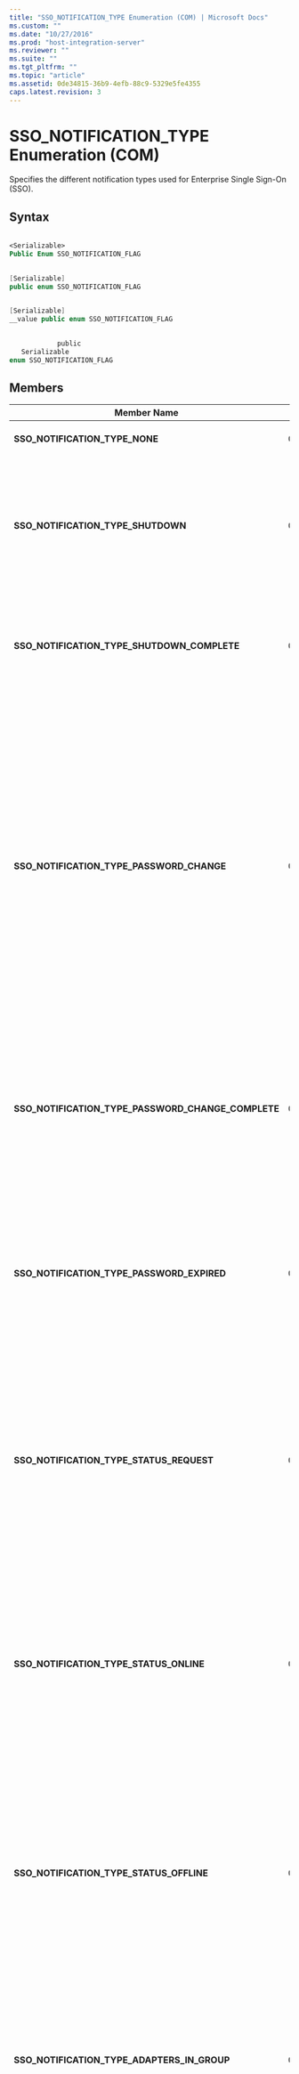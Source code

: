 ```yaml
---
title: "SSO_NOTIFICATION_TYPE Enumeration (COM) | Microsoft Docs"
ms.custom: ""
ms.date: "10/27/2016"
ms.prod: "host-integration-server"
ms.reviewer: ""
ms.suite: ""
ms.tgt_pltfrm: ""
ms.topic: "article"
ms.assetid: 0de34815-36b9-4efb-88c9-5329e5fe4355
caps.latest.revision: 3
---
```

# SSO_NOTIFICATION_TYPE Enumeration (COM)
Specifies the different notification types used for Enterprise Single Sign-On (SSO).  
  
## Syntax  
  
```vb  
  
<Serializable>  
Public Enum SSO_NOTIFICATION_FLAG  
```  
  
```csharp  
  
[Serializable]  
public enum SSO_NOTIFICATION_FLAG  
```  
  
```cpp  
  
[Serializable]  
__value public enum SSO_NOTIFICATION_FLAG  
```  
  
```js  
  
            public   
   Serializable  
enum SSO_NOTIFICATION_FLAG  
```  
  
## Members  
  
|Member Name|Value|Direction|Description|  
|-----------------|-----------|---------------|-----------------|  
|**SSO_NOTIFICATION_TYPE_NONE**|0x00000000|ENTSSO to adapter|No notifications are pending. This notification type is supported by group adapters. It is not necessary to confirm this notification.|  
|**SSO_NOTIFICATION_TYPE_SHUTDOWN**|0x00000001|ENTSSO to adapter|The ENTSSO service requires the adapter to shutdown. The adapter should respond by calling [ISSONotification.ShutdownAdapter Method](../esso/issonotification-shutdownadapter-method.md).<br /><br /> This notification type is supported by group adapters. It indicates that the group adapter only should shut down. Each individual adapter that is part of the adapter group gets its own SHUTDOWN notification.<br /><br /> It is not necessary to confirm this notification.|  
|**SSO_NOTIFICATION_TYPE_SHUTDOWN_COMPLETE**|0x00000002|ENTSSO to adapter|The ENTSSO service has processed the **ShutdownAdapter** method. This is the last notification that is received by the adapter using the current event handle.<br /><br /> This notification type is supported by group adapters.<br /><br /> It is not necessary to confirm this notification.|  
|**SSO_NOTIFICATION_TYPE_PASSWORD_CHANGE**|0x00000003|Both|A password has changed.<br /><br /> When sending a password change from an adapter to ENTSSO, the password change is considered to be accepted, and durable, on return from the notification to ENTSSO through [SendNotification](../esso/issonotification-sendnotification-method.md). That does not indicate that the password change is complete, but rather that it has been accepted, is durable, and is likely to be accomplished. Under some error conditions queues could fill up, in which case older password changes could be discarded. In general, you should perform more recent password changes than older ones.<br /><br /> An adapter should make password changes received through [ReceiveNotification](../esso/issonotification-receivenotification-method.md), The adapter should make that change durable or effect the change immediately. The adapter should then call **SendNotification** with PASSWORD_CHANGE_COMPLETE for that password change to delete it from the database queue.<br /><br /> This notification type is not supported by group adapters.<br /><br /> An adapter must confirm this notification. It is optional for ENTSSO to confirm this notification.|  
|**SSO_NOTIFICATION_TYPE_PASSWORD_CHANGE_COMPLETE**|0x00000004|Both|The ENTSSO service completed the password change. Note that the definition of complete may vary depending on what is configured. For more information, see the Remarks section of [ReceiveNotification](../esso/issonotification-receivenotification-method.md).<br /><br /> You can use the tracking ID to correlate the original request with the response.<br /><br /> This notification type is not supported by group adapters.<br /><br /> It is not necessary to confirm this notification.|  
|**SSO_NOTIFICATION_TYPE_PASSWORD_EXPIRED**|0x00000005|Both|The password for an account has expired. For ENTSSO, this causes the stored password for this account to be flagged as **expired**.<br /><br /> This notification type is not supported by group adapters.<br /><br /> It is necessary for an adapter to confirm this notification. It is optional for ENTSSO to confirm this notification.<br /><br /> Note that this notification is currently not implemented. ENTSSO will ignore any SSO_NOTIFICATION_TYPE_PASSWORD_EXPIRE messages, and will never send a message of this type to an adapter.|  
|**SSO_NOTIFICATION_TYPE_STATUS_REQUEST**|0x00000006|Both|An inquiry regarding the status of the adapter or ENTSSO service, or as a response.<br /><br /> If the ENTSSO service detects that a password sync adapter has not sent any password changes for some time, it may send a STATUS notification to that adapter as a "keep alive". The adapter should respond with a STATUS_ONLINE or STATUS_OFFLINE notification.<br /><br /> This notification type is supported by group adapters. It applies only for the status of the group adapter, not for the adapters within the adapter group.<br /><br /> It is not necessary to confirm this notification.|  
|**SSO_NOTIFICATION_TYPE_STATUS_ONLINE**|0x00000007|Both|The status of an adapter or ENTSSO service is online.<br /><br /> If the ENTSSO service detects that a password sync adapter has not sent any password changes for some time, it may send a STATUS notification to that adapter as a "keep alive". If online, the adapter should respond with a STATUS_ONLINE.<br /><br /> If the adapter detects that it is offline, it can send these notifications unsolicited.<br /><br /> This notification type is supported by group adapters. It applies only for the status of the group adapter, not for the adapters within the adapter group.<br /><br /> It is not necessary to confirm this notification.|  
|**SSO_NOTIFICATION_TYPE_STATUS_OFFLINE**|0x00000008|Both|The adapter or ENTSSO service is offline.<br /><br /> If the ENTSSO service detects that a password sync adapter has not sent any password changes for some time, it may send a STATUS notification to that adapter as a "keep alive". If your adapter is offline, it should respond with a STATUS_OFFLINE notification.<br /><br /> If the adapter detects that it is offline, it can send these notifications unsolicited.<br /><br /> This notification type is supported by group adapters. It applies only for the status of the group adapter, not for the adapters within the adapter group.<br /><br /> It is not necessary to confirm this notification.|  
|**SSO_NOTIFICATION_TYPE_ADAPTERS_IN_GROUP**|0x00001000|ENTSSO to adapter|An adapter is contained within a specified adapter group. It is one of the first notifications received by a group adapter after initialization.<br /><br /> The adapter names are contained within the "new external credentials array" parameter. If there are a very large number of adapters in this adapter group, it is possible that this notification is received by the group adapter more than once with the remaining adapter names.<br /><br /> This notification type is only issued to group adapters. It is not necessary to confirm this notification.|  
|**SSO_NOTIFICATION_TYPE_ADD_ADAPTER**|0x00001001|ENTSSO to adapter|An adapter has been added to the adapter group.<br /><br /> The adapter name that has been added is contained within the "notification string" parameter.<br /><br /> This notification type is only issued to group adapters. It is not necessary to confirm this notification.|  
|**SSO_NOTIFICATION_TYPE_DELETE_ADAPTER**|0x00001002|ENTSSO to adapter|An adapter has been deleted from the adapter group.<br /><br /> The adapter name that has been deleted is contained within the "notification string" parameter.<br /><br /> This notification type is only issued to group adapters. It is not necessary to confirm this notification.|  
  
## Remarks  
 There is no online or offline notification for adapters to the group adapter. This is because control of the individual adapters is handled by each adapter itself.  
  
 In general, the notifications that require confirmation are those that are durable in the database queue. The other notifications are control and status information which are transient. Notifications that require confirmation have one of the confirm flags set.  
  
 There is no notification to or from the adapter about enabled or disabled status. This is because the enable and disable is handled by the enable and disable of the underlying configuration store application. Thus, when the adapter is disabled by an administrator, the adapter receives access denied messages from all calls to ENTSSO.  
  
## Requirements  
 **Type Library:** SSOLookup 1.0 Type Library (SSOLookup.dll)  
  
 **Platforms:**  [!INCLUDE[btsPlatformsComApis](../esso/includes/btsplatformscomapis-md.md)]  
  
## See Also  
 [Programming with Enterprise Single Sign-On](../esso/programming-with-enterprise-single-sign-on.md)